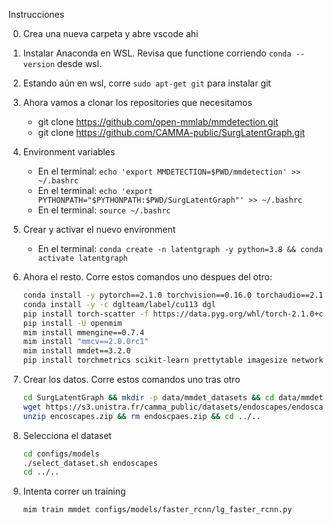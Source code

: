 Instrucciones

0. Crea una nueva carpeta y abre vscode ahi
1. Instalar Anaconda en WSL. Revisa que functione corriendo `conda --version` desde wsl.
2. Estando aún en wsl, corre `sudo apt-get git` para instalar git
3. Ahora vamos a clonar los repositories que necesitamos

   - git clone https://github.com/open-mmlab/mmdetection.git
   - git clone https://github.com/CAMMA-public/SurgLatentGraph.git

4. Environment variables

   - En el terminal: `echo 'export MMDETECTION=$PWD/mmdetection' >> ~/.bashrc`
   - En el terminal: `echo 'export PYTHONPATH="$PYTHONPATH:$PWD/SurgLatentGraph"' >> ~/.bashrc`
   - En el terminal: `source ~/.bashrc`

5. Crear y activar el nuevo environment

   - En el terminal: `conda create -n latentgraph -y python=3.8 && conda activate latentgraph`

6. Ahora el resto. Corre estos comandos uno despues del otro:
   ```bash
   conda install -y pytorch==2.1.0 torchvision==0.16.0 torchaudio==2.1.0 pytorch-cuda=11.8 -c pytorch -c nvidia
   conda install -y -c dglteam/label/cu113 dgl
   pip install torch-scatter -f https://data.pyg.org/whl/torch-2.1.0+cu118.html
   pip install -U openmim
   mim install mmengine==0.7.4
   mim install "mmcv==2.0.0rc1"
   mim install mmdet==3.2.0
   pip install torchmetrics scikit-learn prettytable imagesize networkx opencv-python yapf==0.40.1
   ```

7. Crear los datos. Corre estos comandos uno tras otro
   ```bash
   cd SurgLatentGraph && mkdir -p data/mmdet_datasets && cd data/mmdet_datasets
   wget https://s3.unistra.fr/camma_public/datasets/endoscapes/endoscapes.zip 
   unzip encoscapes.zip && rm endoscpaes.zip && cd ../..
   ```

8. Selecciona el dataset
   ```bash
   cd configs/models
   ./select_dataset.sh endoscapes
   cd ../..
   ```

9. Intenta correr un training
   ```bash
   mim train mmdet configs/models/faster_rcnn/lg_faster_rcnn.py
   ```
